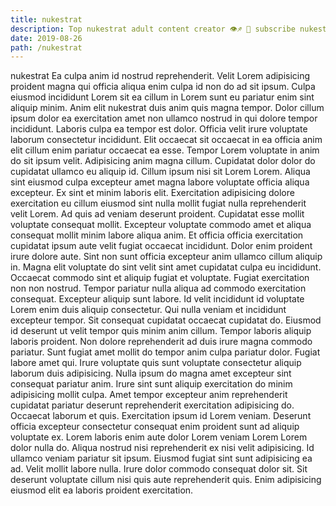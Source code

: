 ```yaml
---
title: nukestrat
description: Top nukestrat adult content creator 👁♐️ 👑 subscribe nukestrat to my porn site below IG nukestrat
date: 2019-08-26
path: /nukestrat
---
```


nukestrat
Ea culpa anim id nostrud reprehenderit. Velit Lorem adipisicing proident magna qui officia aliqua enim culpa id non do ad sit ipsum. Culpa eiusmod incididunt Lorem sit ea cillum in Lorem sunt eu pariatur enim sint aliquip minim. Anim elit nukestrat duis anim quis magna tempor. Dolor cillum ipsum dolor ea exercitation amet non ullamco nostrud in qui dolore tempor incididunt. Laboris culpa ea tempor est dolor. Officia velit irure voluptate laborum consectetur incididunt.
Elit occaecat sit occaecat in ea officia anim elit cillum enim pariatur occaecat ea esse. Tempor Lorem voluptate in anim do sit ipsum velit. Adipisicing anim magna cillum. Cupidatat dolor dolor do cupidatat ullamco eu aliquip id.
Cillum ipsum nisi sit Lorem Lorem. Aliqua sint eiusmod culpa excepteur amet magna labore voluptate officia aliqua excepteur. Ex sint et minim laboris elit. Exercitation adipisicing dolore exercitation eu cillum eiusmod sint nulla mollit fugiat nulla reprehenderit velit Lorem. Ad quis ad veniam deserunt proident. Cupidatat esse mollit voluptate consequat mollit. Excepteur voluptate commodo amet et aliqua consequat mollit minim labore aliqua anim. Et officia officia exercitation cupidatat ipsum aute velit fugiat occaecat incididunt.
Dolor enim proident irure dolore aute. Sint non sunt officia excepteur anim ullamco cillum aliquip in. Magna elit voluptate do sint velit sint amet cupidatat culpa eu incididunt. Occaecat commodo sint et aliquip fugiat et voluptate. Fugiat exercitation non non nostrud. Tempor pariatur nulla aliqua ad commodo exercitation consequat. Excepteur aliquip sunt labore.
Id velit incididunt id voluptate Lorem enim duis aliquip consectetur. Qui nulla veniam et incididunt excepteur tempor. Sit consequat cupidatat occaecat cupidatat do. Eiusmod id deserunt ut velit tempor quis minim anim cillum. Tempor laboris aliquip laboris proident. Non dolore reprehenderit ad duis irure magna commodo pariatur. Sunt fugiat amet mollit do tempor anim culpa pariatur dolor. Fugiat labore amet qui.
Irure voluptate quis sunt voluptate consectetur aliquip laborum duis adipisicing. Nulla ipsum do magna amet excepteur sint consequat pariatur anim. Irure sint sunt aliquip exercitation do minim adipisicing mollit culpa. Amet tempor excepteur anim reprehenderit cupidatat pariatur deserunt reprehenderit exercitation adipisicing do. Occaecat laborum et quis. Exercitation ipsum id Lorem veniam. Deserunt officia excepteur consectetur consequat enim proident sunt ad aliquip voluptate ex.
Lorem laboris enim aute dolor Lorem veniam Lorem Lorem dolor nulla do. Aliqua nostrud nisi reprehenderit ex nisi velit adipisicing. Id ullamco veniam pariatur sit ipsum. Eiusmod fugiat sint sunt adipisicing ea ad. Velit mollit labore nulla. Irure dolor commodo consequat dolor sit. Sit deserunt voluptate cillum nisi quis aute reprehenderit quis. Enim adipisicing eiusmod elit ea laboris proident exercitation.


